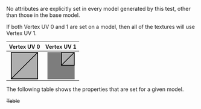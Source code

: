 No attributes are explicitly set in every model generated by this test, other than those in the base model.  

If both Vertex UV 0 and 1 are set on a model, then all of the textures will use Vertex UV 1.

Vertex UV 0 | Vertex UV 1
:---: | :---:
<img src="./UVspaceIcon-0.png" height="72" width="72" align="middle"> | <img src="./UVspaceIcon-1.png" height="72" width="72" align="middle">

The following table shows the properties that are set for a given model.  

~~Table~~ 
